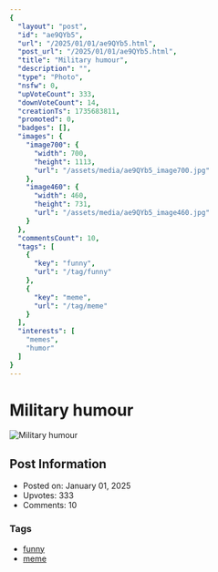 ```yaml
---
{
  "layout": "post",
  "id": "ae9QYb5",
  "url": "/2025/01/01/ae9QYb5.html",
  "post_url": "/2025/01/01/ae9QYb5.html",
  "title": "Military humour",
  "description": "",
  "type": "Photo",
  "nsfw": 0,
  "upVoteCount": 333,
  "downVoteCount": 14,
  "creationTs": 1735683811,
  "promoted": 0,
  "badges": [],
  "images": {
    "image700": {
      "width": 700,
      "height": 1113,
      "url": "/assets/media/ae9QYb5_image700.jpg"
    },
    "image460": {
      "width": 460,
      "height": 731,
      "url": "/assets/media/ae9QYb5_image460.jpg"
    }
  },
  "commentsCount": 10,
  "tags": [
    {
      "key": "funny",
      "url": "/tag/funny"
    },
    {
      "key": "meme",
      "url": "/tag/meme"
    }
  ],
  "interests": [
    "memes",
    "humor"
  ]
}
---
```


# Military humour

![Military humour](/assets/media/ae9QYb5_image700.jpg)

## Post Information

- Posted on: January 01, 2025
- Upvotes: 333
- Comments: 10

### Tags

- [funny](/tag/funny)
- [meme](/tag/meme)
